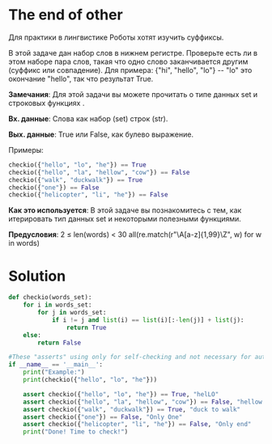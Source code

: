 # The end of other

Для практики в лингвистике Роботы хотят изучить суффиксы.

В этой задаче дан набор слов в нижнем регистре. Проверьте есть ли в этом наборе пара слов, такая что одно слово
заканчивается другим (суффикс или совпадение). Для примера: {"hi", "hello", "lo"} -- "lo" это окончание "hello", так что
результат True.

**Замечания**: Для этой задачи вы можете прочитать о типе данных set и строковых функциях .

**Вх. данные**: Слова как набор (set) строк (str).

**Вых. данные**: True или False, как булево выражение.

Примеры:

```python
checkio({"hello", "lo", "he"}) == True
checkio({"hello", "la", "hellow", "cow"}) == False
checkio({"walk", "duckwalk"}) == True
checkio({"one"}) == False
checkio({"helicopter", "li", "he"}) == False
```

**Как это используется**: В этой задаче вы познакомитесь с тем, как итерировать тип данных set и некоторыми полезными
функциями.

**Предусловия**: 2 ≤ len(words) < 30
all(re.match(r"\A[a-z]{1,99}\Z", w) for w in words)

# Solution

```python
def checkio(words_set):
    for i in words_set:
        for j in words_set:
            if i != j and list(i) == list(i)[:-len(j)] + list(j):
                return True
    else:
        return False

#These "asserts" using only for self-checking and not necessary for auto-testing
if __name__ == '__main__':
    print("Example:")
    print(checkio({"hello", "lo", "he"}))

    assert checkio({"hello", "lo", "he"}) == True, "helLO"
    assert checkio({"hello", "la", "hellow", "cow"}) == False, "hellow la cow"
    assert checkio({"walk", "duckwalk"}) == True, "duck to walk"
    assert checkio({"one"}) == False, "Only One"
    assert checkio({"helicopter", "li", "he"}) == False, "Only end"
    print("Done! Time to check!")
```